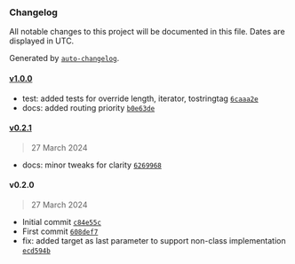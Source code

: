 ### Changelog

All notable changes to this project will be documented in this file. Dates are displayed in UTC.

Generated by [`auto-changelog`](https://github.com/CookPete/auto-changelog).

#### [v1.0.0](https://github.com/ChrisCodesThings/extensible-read-only-array/compare/v0.2.1...v1.0.0)

- test: added tests for override length, iterator, tostringtag [`6caaa2e`](https://github.com/ChrisCodesThings/extensible-read-only-array/commit/6caaa2e6b29ba36ff4c5e5c910af86b25d68cedc)
- docs: added routing priority [`b0e63de`](https://github.com/ChrisCodesThings/extensible-read-only-array/commit/b0e63deb5ec05bf673ffb003b3130e4eac79719e)

#### [v0.2.1](https://github.com/ChrisCodesThings/extensible-read-only-array/compare/v0.2.0...v0.2.1)

> 27 March 2024

- docs: minor tweaks for clarity [`6269968`](https://github.com/ChrisCodesThings/extensible-read-only-array/commit/626996880ed22b9890650ad2bb1a133d72943a48)

#### v0.2.0

> 27 March 2024

- Initial commit [`c84e55c`](https://github.com/ChrisCodesThings/extensible-read-only-array/commit/c84e55c802f69780b85537181bdb5df229d080e4)
- First commit [`608def7`](https://github.com/ChrisCodesThings/extensible-read-only-array/commit/608def74ef9fe4578c4357956a0a41e880692306)
- fix: added target as last parameter to support non-class implementation [`ecd594b`](https://github.com/ChrisCodesThings/extensible-read-only-array/commit/ecd594bdbd3965ab1f681be8e40f881c99331119)
